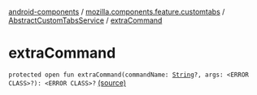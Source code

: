 [android-components](../../index.md) / [mozilla.components.feature.customtabs](../index.md) / [AbstractCustomTabsService](index.md) / [extraCommand](./extra-command.md)

# extraCommand

`protected open fun extraCommand(commandName: `[`String`](https://kotlinlang.org/api/latest/jvm/stdlib/kotlin/-string/index.html)`?, args: <ERROR CLASS>?): <ERROR CLASS>?` [(source)](https://github.com/mozilla-mobile/android-components/blob/master/components/feature/customtabs/src/main/java/mozilla/components/feature/customtabs/AbstractCustomTabsService.kt#L59)